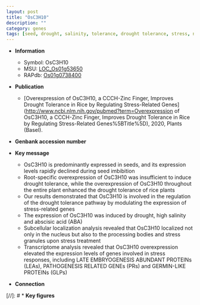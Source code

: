 ```yaml
---
layout: post
title: "OsC3H10"
description: ""
category: genes
tags: [seed, drought, salinity, tolerance, drought tolerance, stress, nucleus, abscisic acid, stress response]
---
```


* **Information**  
    + Symbol: OsC3H10  
    + MSU: [LOC_Os01g53650](http://rice.uga.edu/cgi-bin/ORF_infopage.cgi?orf=LOC_Os01g53650)  
    + RAPdb: [Os01g0738400](https://rapdb.dna.affrc.go.jp/locus/?name=Os01g0738400)  

* **Publication**  
    + [Overexpression of OsC3H10, a CCCH-Zinc Finger, Improves Drought Tolerance in Rice by Regulating Stress-Related Genes](http://www.ncbi.nlm.nih.gov/pubmed?term=Overexpression of OsC3H10, a CCCH-Zinc Finger, Improves Drought Tolerance in Rice by Regulating Stress-Related Genes%5BTitle%5D), 2020, Plants (Basel).

* **Genbank accession number**  

* **Key message**  
    + OsC3H10 is predominantly expressed in seeds, and its expression levels rapidly declined during seed imbibition
    + Root-specific overexpression of OsC3H10 was insufficient to induce drought tolerance, while the overexpression of OsC3H10 throughout the entire plant enhanced the drought tolerance of rice plants
    + Our results demonstrated that OsC3H10 is involved in the regulation of the drought tolerance pathway by modulating the expression of stress-related genes
    + The expression of OsC3H10 was induced by drought, high salinity and abscisic acid (ABA)
    + Subcellular localization analysis revealed that OsC3H10 localized not only in the nucleus but also to the processing bodies and stress granules upon stress treatment
    + Transcriptome analysis revealed that OsC3H10 overexpression elevated the expression levels of genes involved in stress responses, including LATE EMBRYOGENESIS ABUNDANT PROTEINs (LEAs), PATHOGENESIS RELATED GENEs (PRs) and GERMIN-LIKE PROTEINs (GLPs)

* **Connection**  

[//]: # * **Key figures**  


